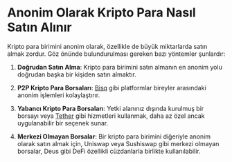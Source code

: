 # Anonim Olarak Kripto Para Nasıl Satın Alınır

Kripto para birimini anonim olarak, özellikle de büyük miktarlarda satın almak zordur. Göz önünde bulundurulması gereken bazı yöntemler şunlardır:

1. **Doğrudan Satın Alma**: Kripto para birimini satın almanın en anonim yolu doğrudan başka bir kişiden satın almaktır.

2. **P2P Kripto Para Borsaları**: [Bisq](https://bisq.network) gibi platformlar bireyler arasındaki anonim işlemleri kolaylaştırır.

3. **Yabancı Kripto Para Borsaları**: Yetki alanınız dışında kurulmuş bir borsayı veya [Tether](https://tether.to) gibi hizmetleri kullanmak, daha az özel ancak uygulanabilir bir seçenek sunar.

4. **Merkezi Olmayan Borsalar**: Bir kripto para birimini diğeriyle anonim olarak satın almak için, Uniswap veya Sushiswap gibi merkezi olmayan borsalar, Deus gibi DeFi özellikli cüzdanlarla birlikte kullanılabilir.